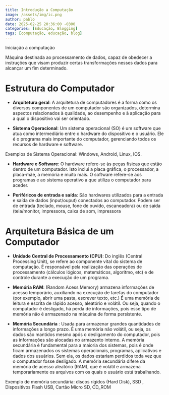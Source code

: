 ```yaml
---
title: Introdução a Computação
image: /assets/img/ic.png
author: pablo
date: 2025-02-25 20:36:00 -0300
categories: [Educação, Blogging]
tags: [computação, educação, blog]
---
```


Iniciação a computação

Máquina destinada ao processamento de dados, capaz de obedecer a instruções que visam produzir certas transformações nesses dados para alcançar um fim determinado.

# Estrutura do Computador

* **Arquitetura geral**: A arquitetura de computadores é a forma como os diversos componentes de um computador são organizados, determina aspectos relacionados à qualidade, ao desempenho e à aplicação para a qual o dispositivo vai ser orientado.

* **Sistema Operacional**: Um sistema operacional (SO) é um software que atua como intermediário entre o hardware do dispositivo e o usuário. Ele é o programa mais importante do computador, gerenciando todos os recursos de hardware e software. 

Exemplos de Sistema Operacional: Windows, Android, Linux, IOS.

* **Hardware e Software**: O hardware refere-se às peças físicas que estão dentro de um computador. Isto inclui a placa gráfica, o processador, a placa-mãe, a memória e muito mais. O software refere-se aos programas e ao sistema operativo a que utiliza o computador para aceder.

* **Periféricos de entrada e saída**: São hardwares utilizados para a entrada e saída de dados (input/ouput) conectados ao computador. Podem ser de entrada (teclado, mouse, fone de ouvido, escaneadora) ou de saída (tela/monitor, impressora, caixa de som, impressora

# Arquitetura Básica de um Computador

* **Unidade Central de Processamento (CPU)**: Do inglês (Central Processing Unit), se refere ao componente vital do sistema de computação. É responsável pela realização das operações de processamento (cálculos lógicos, matemáticos, algoritmo, etc) e de controle durante a execução de um programa.

* **Memória RAM**: (Random Acess Memory) armazena informações de acesso temporário, auxiliando na execução de tarefas do computador (por exemplo, abrir uma pasta, escrever texto, etc.) É uma memória de leitura e escrita de rápido acesso, aleatório e volátil. Ou seja, quando o computador é desligado, há perda de informações, pois esse tipo de memória não é armazenado na máquina de forma persistente.

* **Memória Secundária** : Usada para armazenar grandes quantidades de informações a longo prazo. É uma memória não volátil, ou seja, os dados são mantidos mesmo após o desligamento do computador, pois as informações são alocadas no armazento interno. A memória secundária é fundamental para a maioria dos sistemas, pois é onde ficam armazenados os sistemas operacionais, programas, aplicativos e dados dos usuários. Sem ela, os dados estariam perdidos toda vez que o computador fosse desligado. A memória secundária difere da memória de acesso aleatório (RAM), que é volátil e armazena temporariamente os arquivos com os quais o usuário está trabalhando. 

Exemplo de memória secundária: discos rígidos (Hard Disk), SSD , Dispositivos Flash USB, Cartão Micro SD, CD_ROM


